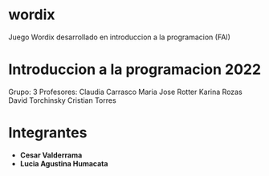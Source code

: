 # wordix
Juego Wordix desarrollado en introduccion a la programacion (FAI)

# Introduccion a la programacion 2022
Grupo: 3
Profesores: 
Claudia Carrasco
Maria Jose Rotter 
Karina Rozas 
David Torchinsky
Cristian Torres 

# Integrantes 
- **Cesar Valderrama** 
- **Lucia Agustina Humacata** 

